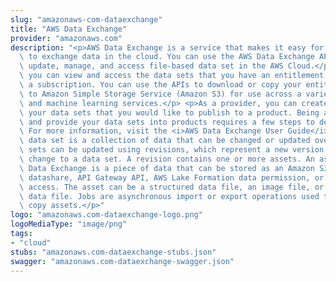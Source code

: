 ```yaml
---
slug: "amazonaws-com-dataexchange"
title: "AWS Data Exchange"
provider: "amazonaws.com"
description: "<p>AWS Data Exchange is a service that makes it easy for AWS customers\
  \ to exchange data in the cloud. You can use the AWS Data Exchange APIs to create,\
  \ update, manage, and access file-based data set in the AWS Cloud.</p> <p>As a subscriber,\
  \ you can view and access the data sets that you have an entitlement to through\
  \ a subscription. You can use the APIs to download or copy your entitled data sets\
  \ to Amazon Simple Storage Service (Amazon S3) for use across a variety of AWS analytics\
  \ and machine learning services.</p> <p>As a provider, you can create and manage\
  \ your data sets that you would like to publish to a product. Being able to package\
  \ and provide your data sets into products requires a few steps to determine eligibility.\
  \ For more information, visit the <i>AWS Data Exchange User Guide</i>.</p> <p>A\
  \ data set is a collection of data that can be changed or updated over time. Data\
  \ sets can be updated using revisions, which represent a new version or incremental\
  \ change to a data set. A revision contains one or more assets. An asset in AWS\
  \ Data Exchange is a piece of data that can be stored as an Amazon S3 object, Redshift\
  \ datashare, API Gateway API, AWS Lake Formation data permission, or Amazon S3 data\
  \ access. The asset can be a structured data file, an image file, or some other\
  \ data file. Jobs are asynchronous import or export operations used to create or\
  \ copy assets.</p>"
logo: "amazonaws.com-dataexchange-logo.png"
logoMediaType: "image/png"
tags:
- "cloud"
stubs: "amazonaws.com-dataexchange-stubs.json"
swagger: "amazonaws.com-dataexchange-swagger.json"
---
```

